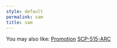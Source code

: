 ```yaml
---
style: default
permalink: sam
title: sam
---
```

You may also like:
[Promotion](http://scp-wiki.net/promotion)
[SCP-515-ARC](http://scp-wiki.net/scp-515-arc)